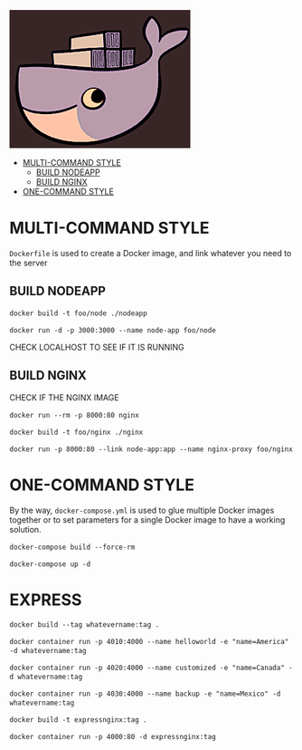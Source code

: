 ![](./docker.png)

- [MULTI-COMMAND STYLE](#multi-command-style)
  * [BUILD NODEAPP](#build-nodeapp)
  * [BUILD NGINX](#build-nginx)
- [ONE-COMMAND STYLE](#one-command-style)

# MULTI-COMMAND STYLE

`Dockerfile` is used to create a Docker image, and link whatever you need to the server

## BUILD NODEAPP

```
docker build -t foo/node ./nodeapp
```

```
docker run -d -p 3000:3000 --name node-app foo/node
```

CHECK LOCALHOST TO SEE IF IT IS RUNNING

## BUILD NGINX

CHECK IF THE NGINX IMAGE

```
docker run --rm -p 8000:80 nginx
```

```
docker build -t foo/nginx ./nginx
```

```
docker run -p 8000:80 --link node-app:app --name nginx-proxy foo/nginx
```

# ONE-COMMAND STYLE

By the way, `docker-compose.yml` is used to glue multiple Docker images together or to set parameters for a single Docker image to have a working solution.


```
docker-compose build --force-rm
```

```
docker-compose up -d
```

# EXPRESS

```
docker build --tag whatevername:tag .
```

```
docker container run -p 4010:4000 --name helloworld -e "name=America" -d whatevername:tag
```

```
docker container run -p 4020:4000 --name customized -e "name=Canada" -d whatevername:tag
```

```
docker container run -p 4030:4000 --name backup -e "name=Mexico" -d whatevername:tag
```

```
docker build -t expressnginx:tag .
```

```
docker container run -p 4000:80 -d expressnginx:tag
```